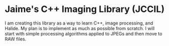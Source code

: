 # Jaime's C++ Imaging Library (JCCIL)

I am creating this library as a way to learn C++, image processing, and Halide. My plan is to implement as much as possible from scratch. I will start with simple processing algorithms applied to JPEGs and then move to RAW files.

